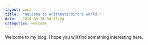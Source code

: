 ```yaml
---
layout: post
title:  "Welcome to Arithmeticbird's world!"
date:   2014-03-14 04:23:24
categories: welcome
---
```


Welcome to my blog. I hope you will find something interesting here.